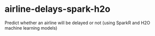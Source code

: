 # airline-delays-spark-h2o
Predict whether an airline will be delayed or not (using SparkR and H2O machine learning models)
